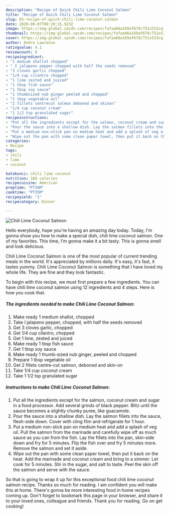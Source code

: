 ```yaml
---
description: "Recipe of Quick Chili Lime Coconut Salmon"
title: "Recipe of Quick Chili Lime Coconut Salmon"
slug: 65-recipe-of-quick-chili-lime-coconut-salmon
date: 2020-08-07T08:29:15.923Z
image: https://img-global.cpcdn.com/recipes/fafaa66a169af670/751x532cq70/chili-lime-coconut-salmon-recipe-main-photo.jpg
thumbnail: https://img-global.cpcdn.com/recipes/fafaa66a169af670/751x532cq70/chili-lime-coconut-salmon-recipe-main-photo.jpg
cover: https://img-global.cpcdn.com/recipes/fafaa66a169af670/751x532cq70/chili-lime-coconut-salmon-recipe-main-photo.jpg
author: Andre Lawrence
ratingvalue: 4.1
reviewcount: 8
recipeingredient:
- "1 medium shallot chopped"
- " I jalapeno pepper chopped with half the seeds removed"
- "3 cloves garlic chopped"
- "1/4 cup cilantro chopped"
- "1 lime zested and juiced"
- "1 tbsp fish sauce"
- "1 tbsp soy sauce"
- "1 thumbsized nub ginger peeled and chopped"
- "1 tbsp vegetable oil"
- "2 fillets centrecut salmon deboned and skinon"
- "1/4 cup coconut cream"
- "1 1/2 tsp granulated sugar"
recipeinstructions:
- "Put all the ingredients except for the salmon, coconut cream and sugar in a food processor. Add several grinds of black pepper. Blitz until the sauce becomes a slightly chunky puree, like guacamole."
- "Pour the sauce into a shallow dish. Lay the salmon fillets into the sauce, flesh-side down. Cover with cling film and refrigerate for 1 hour."
- "Put a medium non-stick pan on medium heat and add a splash of veg oil. Pull the salmon from the marinade and carefully wipe off as much sauce as you can from the fish. Lay the fillets into the pan, skin-side down and fry for 5 minutes. Flip the fish over and fry 5 minutes more. Remove the salmon and set it aside."
- "Wipe out the pan with some clean paper towel, then put it back on the heat. Add the marinade and coconut cream and bring to a simmer. Let cook for 5 minutes. Stir in the sugar, and salt to taste. Peel the skin off the salmon and serve with the sauce."
categories:
- Recipe
tags:
- chili
- lime
- coconut

katakunci: chili lime coconut 
nutrition: 169 calories
recipecuisine: American
preptime: "PT16M"
cooktime: "PT35M"
recipeyield: "2"
recipecategory: Dinner

---
```



![Chili Lime Coconut Salmon](https://img-global.cpcdn.com/recipes/fafaa66a169af670/751x532cq70/chili-lime-coconut-salmon-recipe-main-photo.jpg)

Hello everybody, hope you're having an amazing day today. Today, I'm gonna show you how to make a special dish, chili lime coconut salmon. One of my favorites. This time, I'm gonna make it a bit tasty. This is gonna smell and look delicious.



Chili Lime Coconut Salmon is one of the most popular of current trending meals in the world. It's appreciated by millions daily. It's easy, it's fast, it tastes yummy. Chili Lime Coconut Salmon is something that I have loved my whole life. They are fine and they look fantastic.


To begin with this recipe, we must first prepare a few ingredients. You can have chili lime coconut salmon using 12 ingredients and 4 steps. Here is how you cook that.

<!--inarticleads1-->

##### The ingredients needed to make Chili Lime Coconut Salmon:

1. Make ready 1 medium shallot, chopped
1. Take  I jalapeno pepper, chopped, with half the seeds removed
1. Get 3 cloves garlic, chopped
1. Get 1/4 cup cilantro, chopped
1. Get 1 lime, zested and juiced
1. Make ready 1 tbsp fish sauce
1. Get 1 tbsp soy sauce
1. Make ready 1 thumb-sized nub ginger, peeled and chopped
1. Prepare 1 tbsp vegetable oil
1. Get 2 fillets centre-cut salmon, deboned and skin-on
1. Take 1/4 cup coconut cream
1. Take 1 1/2 tsp granulated sugar




<!--inarticleads2-->

##### Instructions to make Chili Lime Coconut Salmon:

1. Put all the ingredients except for the salmon, coconut cream and sugar in a food processor. Add several grinds of black pepper. Blitz until the sauce becomes a slightly chunky puree, like guacamole.
1. Pour the sauce into a shallow dish. Lay the salmon fillets into the sauce, flesh-side down. Cover with cling film and refrigerate for 1 hour.
1. Put a medium non-stick pan on medium heat and add a splash of veg oil. Pull the salmon from the marinade and carefully wipe off as much sauce as you can from the fish. Lay the fillets into the pan, skin-side down and fry for 5 minutes. Flip the fish over and fry 5 minutes more. Remove the salmon and set it aside.
1. Wipe out the pan with some clean paper towel, then put it back on the heat. Add the marinade and coconut cream and bring to a simmer. Let cook for 5 minutes. Stir in the sugar, and salt to taste. Peel the skin off the salmon and serve with the sauce.




So that is going to wrap it up for this exceptional food chili lime coconut salmon recipe. Thanks so much for reading. I am confident you will make this at home. There's gonna be more interesting food in home recipes coming up. Don't forget to bookmark this page in your browser, and share it to your loved ones, colleague and friends. Thank you for reading. Go on get cooking!
